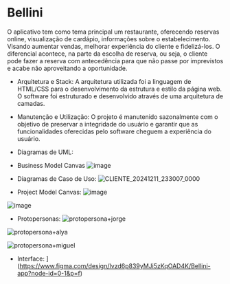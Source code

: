 # Bellini
O aplicativo tem como tema principal um restaurante, oferecendo reservas online, visualização de cardápio, informações sobre o estabelecimento. Visando aumentar vendas, melhorar experiência do cliente e fidelizá-los.
O diferencial acontece, na parte da escolha de reserva, ou seja, o cliente pode fazer a reserva com antecedência para que não passe por imprevistos e acabe não aproveitando a oportunidade.


- Arquitetura e Stack:
A arquitetura utilizada foi a linguagem de HTML/CSS para o desenvolvimento da estrutura e estilo da página web. O software foi estruturado e desenvolvido através de uma arquitetura de camadas.

- Manutenção e Utilização:
O projeto é manutenido sazonalmente com o objetivo de preservar a integridade do usuário e garantir que as funcionalidades oferecidas pelo software cheguem a experiência do usuário.

- Diagramas de UML:
  
- Business Model Canvas
  ![image](https://github.com/user-attachments/assets/6625bd5d-ac4a-45ad-94a9-717ebaf3710e)

- Diagramas de Caso de Uso:
  ![CLIENTE_20241211_233007_0000](https://github.com/user-attachments/assets/ab130d3c-f31c-4670-8134-95bdea361c66)

- Project Model Canvas:
![image](https://github.com/user-attachments/assets/9e78b44a-b8e0-4953-9231-dfdff259a40b)

![image](https://github.com/user-attachments/assets/a4b6cd65-9ecb-4e67-9e8a-4b07422e90b2)

- Protopersonas:
![protopersona+jorge](https://github.com/user-attachments/assets/d71f2a56-eb34-4b5f-9cdd-9cb35e3a11f2)

![protopersona+alya](https://github.com/user-attachments/assets/9ab9e2e2-5609-4319-b1b2-82911c0171b1)

![protopersona+miguel](https://github.com/user-attachments/assets/dbfb64f2-18fa-4cca-896f-52231934e74c)

- Interface:
](https://www.figma.com/design/Ivzd6p839yMJi5zKqOAD4K/Bellini-app?node-id=0-1&p=f)
